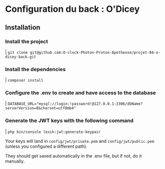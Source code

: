 # Configuration du back : O'Dicey

## Installation

### Install the project

| `git clone git@github.com:O-clock-Photon-Proton-Apotheose/projet-04-o-dicey-back.git`

### Install the dependencies

| `composer install`

### Configure the .env to create and have access to the database

| `DATABASE_URL="mysql://login:!password!@127.0.0.1:3306/dbName?serverVersion=8&charset=utf8mb4"`

### Generate the JWT keys with the following command

| `php bin/console lexik:jwt:generate-keypair`

Your keys will land in `config/jwt/private.pem` and `config/jwt/public.pem` (unless you configured a different path).

They should get saved automatically in the .env file, but if not, do it manually.
